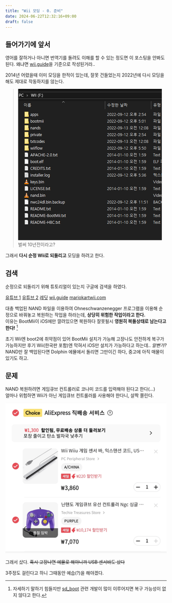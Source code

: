 ```yaml
---
title: "Wii 모딩 - 0. 준비"
date: 2024-06-22T12:32:16+09:00
draft: false
---
```


## 들어가기에 앞서
영어를 잘하거나 아니면 번역기를 돌려도 이해를 할 수 있는 정도면 이 포스팅을 안봐도 된다.
왜냐면 [wii.guide](https://wii.hacks.guide)을 기준으로 작성된거라..

2014년 어렸을때 이미 모딩을 한적이 있는데, 잘못 건들었는지 2022년에 다시 모딩을 해도 제대로 작동하지를 않는다.
> ![](images/2014_sdcard.png)
> 벌써 10년전이라고?

그래서 **다시 순정 Wii로 되돌리고** 모딩을 하려고 한다.

## 검색
순정으로 되돌리기 위해 튜토리얼이 있는지 구글에 검색을 하였다.

[유튜브 1](https://www.youtube.com/watch?v=gD-MWXdA8EI) [유튜브 2](https://www.youtube.com/watch?v=jdBjbOtwJGo) [레딧](https://www.reddit.com/r/WiiHacks/comments/tbzky7/wii_homebrew_guide_modded_to_stock_read_premises/) [wii.guide](https://wii.hacks.guide/wii-factory-reset.html) [mariokartwii.com](https://mariokartwii.com/showthread.php?tid=877)

대충 백업된 NAND 파일을 이용하여 Ohneschwanzenegger 프로그램을 이용해 순정으로 바꿔놓고 복원하는 작업을 하라는데, **상당히 위험한 작업이라고 한다.**\
이유는 BootMii이 iOS에만 깔려있으면 복원하다 잘못될시 **영원히 복돌상태로 남는다고 한다!** [^1]

초기 Wii엔 boot2에 취약점이 있어 BootMii 설치가 가능해 고장나도 안전하게 복구가 가능하지만 후기 Wii(한국판 포함)엔 막혀서 iOS만 설치가 가능하다고 하는데.. *알빤가?*\
NAND만 잘 백업된다면 Dolphin 에뮬에서 돌리면 그만이긴 하다, 중고에 아직 매물이 있기도 하고.

## 문제
NAND 복원하려면 게임큐브 컨트롤러로 코나미 코드를 입력해야 된다고 한다(...)\
얼마나 위험하면 Wii가 아닌 게임큐브 컨트롤러를 사용해야 한다니, 살짝 쫄린다.

![](./images/aliexpress.png)

그래서 샀다. ~~혹시 고장나면 에뮬로 해야니까 USB 센서바도 샀다~~

3주정도 걸린다고 하니 그때동안 예습(?)을 해야겠다.

[^1]: 자세하기 말하기 힘들지만 [sd_boot](https://wiki.raregamingdump.ca/index.php/Wii_Boot_Process#boot2) 관련 개발이 많이 이루어지면 복구 가능성이 없지 않다고 한다.